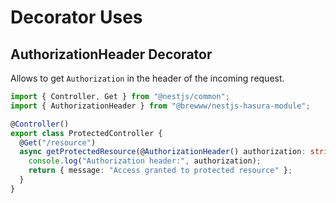 # Decorator Uses

## AuthorizationHeader Decorator

Allows to get `Authorization` in the header of the incoming request.

```ts
import { Controller, Get } from "@nestjs/common";
import { AuthorizationHeader } from "@brewww/nestjs-hasura-module";

@Controller()
export class ProtectedController {
  @Get("/resource")
  async getProtectedResource(@AuthorizationHeader() authorization: string) {
    console.log("Authorization header:", authorization);
    return { message: "Access granted to protected resource" };
  }
}
```
